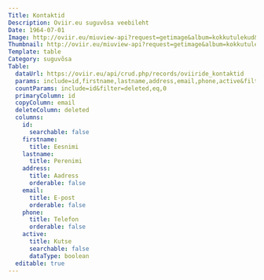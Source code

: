 ```yaml
---
Title: Kontaktid
Description: Oviir.eu suguvõsa veebileht
Date: 1964-07-01
Image: http://oviir.eu/miuview-api?request=getimage&album=kokkutulekud&item=1964-1.-kokkutulek-tallinnas-linnu-teel-nurkade-juures-vol2.jpg&size=800&mode=longest
Thumbnail: http://oviir.eu/miuview-api?request=getimage&album=kokkutulekud&item=1964-1.-kokkutulek-tallinnas-linnu-teel-nurkade-juures-vol2.jpg&size=600&mode=square
Template: table
Category: suguvõsa
Table:
  dataUrl: https://oviir.eu/api/crud.php/records/oviiride_kontaktid
  params: include=id,firstname,lastname,address,email,phone,active&filter=deleted,eq,0
  countParams: include=id&filter=deleted,eq,0
  primaryColumn: id
  copyColumn: email
  deleteColumn: deleted
  columns:
    id:
      searchable: false
    firstname:
      title: Eesnimi
    lastname:
      title: Perenimi
    address:
      title: Aadress
      orderable: false
    email:
      title: E-post
      orderable: false
    phone:
      title: Telefon
      orderable: false
    active:
      title: Kutse
      searchable: false
      dataType: boolean
  editable: true
---
```

